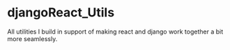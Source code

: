 # djangoReact_Utils
All utilities I build in support of making react and django work together a bit more seamlessly.

